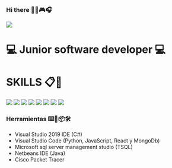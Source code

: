 ### Hi there 👋😄:video_game::headphones:

![](https://github.com/IvanArango98/IvanArango98/blob/main/web-design-concept-with-drawings.jpg)

# :computer: Junior software developer :computer:

# SKILLS 📋📌

<img src="https://img.shields.io/badge/%20-C%23-blue" /> <img src="https://img.shields.io/badge/Java-critical" /> <img src="https://img.shields.io/badge/JavaScript-important" /> <img src="https://img.shields.io/badge/Python-9cf" /> <img src="https://img.shields.io/badge/TSQL-informational" /> <img src="https://img.shields.io/badge/MongoDb-green" /> <img src="https://img.shields.io/badge/React-success" /> <img src="https://img.shields.io/badge/Redes-9cf" />

### Herramientas ⌨️🔧📦🛠️
- Visual Studio 2019 IDE (C#)
- Visual Studio Code (Python, JavaScript, React y MongoDb)
- Microsoft sql server management studio (TSQL)
- Netbeans IDE (Java)
- Cisco Packet Tracer

